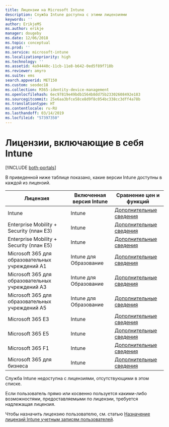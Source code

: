 ```yaml
---
title: Лицензии на Microsoft Intune
description: Служба Intune доступна с этими лицензиями
keywords: ''
author: ErikjeMS
ms.author: erikje
manager: dougeby
ms.date: 12/06/2018
ms.topic: conceptual
ms.prod: ''
ms.service: microsoft-intune
ms.localizationpriority: high
ms.technology: ''
ms.assetid: 4a94440c-11cb-11e8-b642-0ed5f89f718b
ms.reviewer: amyro
ms.suite: ems
search.appverid: MET150
ms.custom: seodec18
ms.collection: M365-identity-device-management
ms.openlocfilehash: 6ec97819e49bdb1564b8dd75b23302608492e183
ms.sourcegitcommit: 25e6aa3bfce58ce8d9f8c054bc338cc3dff4a78b
ms.translationtype: HT
ms.contentlocale: ru-RU
ms.lasthandoff: 03/14/2019
ms.locfileid: "57397350"
---
```

# <a name="licenses-that-include-intune"></a>Лицензии, включающие в себя Intune

[!INCLUDE [both-portals](./includes/note-for-both-portals.md)]

В приведенной ниже таблице показано, какие версии Intune доступны в каждой из лицензий.

| Лицензия | Включенная версия Intune | Сравнение цен и функций |
|-----------------------------------------------------------------------|-------------------------------------------------------------|---|
| Intune | Intune | [Дополнительные сведения](https://www.microsoft.com/en-us/cloud-platform/microsoft-intune-pricing) |
| Enterprise Mobility + Security (план E3) | Intune | [Дополнительные сведения](https://www.microsoft.com/en-us/cloud-platform/microsoft-intune-pricing) |
| Enterprise Mobility + Security (план E5) | Intune | [Дополнительные сведения](https://www.microsoft.com/en-us/cloud-platform/microsoft-intune-pricing) |
| Microsoft 365 для образовательных учреждений A1 | Intune для Образование | [Дополнительные сведения](https://www.microsoft.com/en-us/education/buy-license/microsoft365/default.aspx#) |
| Microsoft 365 для образовательных учреждений A3 | Intune для Образование | [Дополнительные сведения](https://www.microsoft.com/en-us/education/buy-license/microsoft365/default.aspx#) |
| Microsoft 365 для образовательных учреждений A5 | Intune для Образование | [Дополнительные сведения](https://www.microsoft.com/en-us/education/buy-license/microsoft365/default.aspx#) |
| Microsoft 365 E3 | Intune | [Дополнительные сведения](https://www.microsoft.com/en-US/microsoft-365/enterprise) |
| Microsoft 365 E5 | Intune | [Дополнительные сведения](https://www.microsoft.com/en-US/microsoft-365/enterprise) |
| Microsoft 365 F1 | Intune | [Дополнительные сведения](https://www.microsoft.com/en-us/microsoft-365/enterprise/firstline) |
| Microsoft 365 для бизнеса | Intune | [Дополнительные сведения](https://www.microsoft.com/en-us/microsoft-365/business) |

Служба Intune недоступна с лицензиями, отсутствующими в этом списке.

Если пользователь прямо или косвенно пользуется какими-либо возможностями, предоставляемыми по лицензии, требуется надлежащая лицензия.

Чтобы назначить лицензию пользователю, см. статью [Назначение лицензий Intune учетным записям пользователей](licenses-assign.md).

